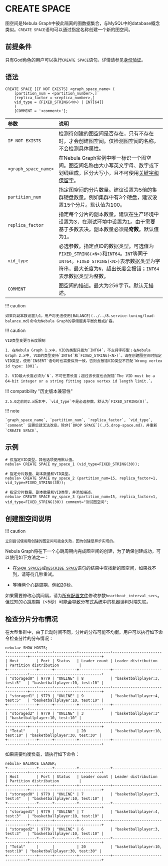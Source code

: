 # CREATE SPACE

图空间是Nebula Graph中彼此隔离的图数据集合，与MySQL中的database概念类似。`CREATE SPACE`语句可以通过指定名称创建一个新的图空间。

## 前提条件

只有God角色的用户可以执行`CREATE SPACE`语句。详情请参见[身份验证](../../7.data-security/1.authentication/1.authentication.md)。

## 语法

```ngql
CREATE SPACE [IF NOT EXISTS] <graph_space_name> (
    [partition_num = <partition_number>,] 
    [replica_factor = <replica_number>,]
    vid_type = {FIXED_STRING(<N>) | INT[64]}
    )
    [COMMENT = '<comment>'];
```

|参数|说明|
|:---|:---|
|`IF NOT EXISTS`|检测待创建的图空间是否存在，只有不存在时，才会创建图空间。仅检测图空间的名称，不会检测具体属性。|
|`<graph_space_name>`|在Nebula Graph实例中唯一标识一个图空间。图空间名称由大小写英文字母、数字或下划线组成，区分大写小，且不可使用[关键字和保留字](../../3.ngql-guide/1.nGQL-overview/keywords-and-reserved-words.md)。|
|`partition_num`|指定图空间的分片数量。建议设置为5倍的集群硬盘数量。例如集群中有3个硬盘，建议设置15个分片。默认值为100。|
|`replica_factor`|指定每个分片的副本数量。建议在生产环境中设置为3，在测试环境中设置为1。由于需要基于多数表决，副本数量必须是**奇数**。默认值为1。|
|`vid_type`|必选参数。指定点ID的数据类型。可选值为`FIXED_STRING(<N>)`和`INT64`。`INT`等同于`INT64`。`FIXED_STRING(<N>)`表示数据类型为字符串，最大长度为`N`，超出长度会报错；`INT64`表示数据类型为整数。|
|`COMMENT`|图空间的描述。最大为256字节。默认无描述。|

!!! caution

    如果将副本数设置为1，用户将无法使用[BALANCE](../../8.service-tuning/load-balance.md)命令为Nebula Graph的存储服务平衡负载或扩容。

!!! caution 

    VID类型变更与长度限制
    
    1. 在Nebula Graph 1.x中，VID的类型只能为`INT64`，不支持字符型；在Nebula Graph 2.x中, VID的类型支持`INT64`和`FIXED_STRING(<N>)`。请在创建图空间时指定VID类型，使用`INSERT`语句时也需要保持一致，否则会报错VID类型不匹配`Wrong vertex id type: 1001`。
    
    2. VID最大长度必须为`N`，不可任意长度；超过该长度也会报错`The VID must be a 64-bit integer or a string fitting space vertex id length limit.`。

!!! compatibility "历史版本兼容性"

    2.5.0之前的2.x版本中，`vid_type`不是必选参数，默认为`FIXED_STRING(8)`。

!!! note

    `graph_space_name`, `partition_num`, `replica_factor`, `vid_type`, `comment` 设置后就无法改变。除非[`DROP SPACE`](./5.drop-space.md)，并重新`CREATE SPACE`。

## 示例

```ngql
# 仅指定VID类型，其他选项使用默认值。
nebula> CREATE SPACE my_space_1 (vid_type=FIXED_STRING(30)); 

# 指定分片数量、副本数量和VID类型。
nebula> CREATE SPACE my_space_2 (partition_num=15, replica_factor=1, vid_type=FIXED_STRING(30));

# 指定分片数量、副本数量和VID类型，并添加描述。
nebula> CREATE SPACE my_space_3 (partition_num=15, replica_factor=1, vid_type=FIXED_STRING(30)) comment="测试图空间"; 
```

## 创建图空间说明

!!! caution 

    立刻尝试使用刚创建的图空间可能会失败，因为创建是异步实现的。
    
Nebula Graph将在下一个心跳周期内完成图空间的创建，为了确保创建成功，可以使用如下方法之一：

- 在[`SHOW SPACES`](3.show-spaces.md)或[`DESCRIBE SPACE`](4.describe-space.md)语句的结果中查找新的图空间，如果找不到，请等待几秒重试。

- 等待两个心跳周期，例如20秒。

如果需要修改心跳间隔，请为[所有配置文件](../../5.configurations-and-logs/1.configurations/1.configurations.md)修改参数`heartbeat_interval_secs`。但过短的心跳周期（<5秒）可能会导致分布式系统中的机器误判对端失联。

## 检查分片分布情况

在大型集群中，由于启动时间不同，分片的分布可能不均衡。用户可以执行如下命令检查分片的分布情况：

```ngql
nebula> SHOW HOSTS;
+-------------+------+----------+--------------+--------------------------------+--------------------------------+
| Host        | Port | Status   | Leader count | Leader distribution            | Partition distribution         |
+-------------+------+----------+--------------+--------------------------------+--------------------------------+
| "storaged0" | 9779 | "ONLINE" | 8            | "basketballplayer:3, test:5"   | "basketballplayer:10, test:10" |
+-------------+------+----------+--------------+--------------------------------+--------------------------------+
| "storaged1" | 9779 | "ONLINE" | 9            | "basketballplayer:4, test:5"   | "basketballplayer:10, test:10" |
+-------------+------+----------+--------------+--------------------------------+--------------------------------+
| "storaged2" | 9779 | "ONLINE" | 3            | "basketballplayer:3"           | "basketballplayer:10, test:10" |
+-------------+------+----------+--------------+--------------------------------+--------------------------------+
| "Total"     |      |          | 20           | "basketballplayer:10, test:10" | "basketballplayer:30, test:30" |
+-------------+------+----------+--------------+--------------------------------+--------------------------------+
```

如果需要均衡负载，请执行如下命令：

```ngql
nebula> BALANCE LEADER;
+-------------+------+----------+--------------+--------------------------------+--------------------------------+
| Host        | Port | Status   | Leader count | Leader distribution            | Partition distribution         |
+-------------+------+----------+--------------+--------------------------------+--------------------------------+
| "storaged0" | 9779 | "ONLINE" | 7            | "basketballplayer:3, test:4"   | "basketballplayer:10, test:10" |
+-------------+------+----------+--------------+--------------------------------+--------------------------------+
| "storaged1" | 9779 | "ONLINE" | 7            | "basketballplayer:4, test:3"   | "basketballplayer:10, test:10" |
+-------------+------+----------+--------------+--------------------------------+--------------------------------+
| "storaged2" | 9779 | "ONLINE" | 6            | "basketballplayer:3, test:3"   | "basketballplayer:10, test:10" |
+-------------+------+----------+--------------+--------------------------------+--------------------------------+
| "Total"     |      |          | 20           | "basketballplayer:10, test:10" | "basketballplayer:30, test:30" |
+-------------+------+----------+--------------+--------------------------------+--------------------------------+
```

